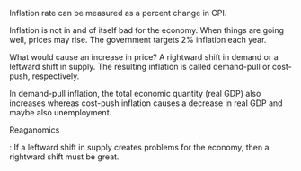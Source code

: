 Inflation rate can be measured as a percent change in CPI.

Inflation is not in and of itself bad for the economy. When things are going well, prices may rise. The government targets 2% inflation each year.


What would cause an increase in price? A rightward shift in demand or a leftward shift in supply. The resulting inflation is called demand-pull or cost-push, respectively. 

In demand-pull inflation, the total economic quantity (real GDP) also increases whereas cost-push inflation causes a decrease in real GDP and maybe also unemployment. 

Reaganomics

: If a leftward shift in supply creates problems for the economy, then a rightward shift must be great.